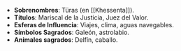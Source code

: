 - **Sobrenombres**: Türas (en [[Khessenta]]).
- **Títulos**: Mariscal de la Justicia, Juez del Valor.
- **Esferas de Influencia**: Viajes, clima, aguas navegables.
- **Símbolos Sagrados**: Galeón, astrolabio.
- **Animales sagrados**: Delfín, caballo.